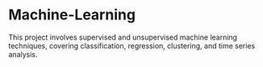 # Machine-Learning
This project involves supervised and unsupervised machine learning techniques, covering classification, regression, clustering, and time series analysis. 
